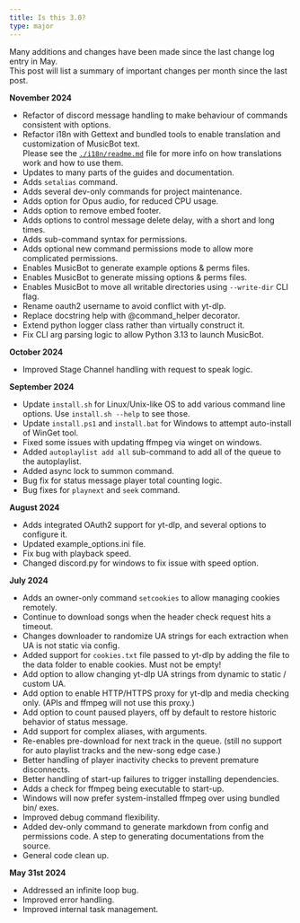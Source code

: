 ```yaml
---
title: Is this 3.0?
type: major
---
```


Many additions and changes have been made since the last change log entry in May.  
This post will list a summary of important changes per month since the last post.  

**November 2024**

- Refactor of discord message handling to make behaviour of commands consistent with options.  
- Refactor i18n with Gettext and bundled tools to enable translation and customization of MusicBot text.  
  Please see the [`./i18n/readme.md`](https://github.com/Just-Some-Bots/MusicBot/i18n/readme.md) file for more info on how translations work and how to use them.  
- Updates to many parts of the guides and documentation.
- Adds `setalias` command.  
- Adds several dev-only commands for project maintenance.  
- Adds option for Opus audio, for reduced CPU usage.  
- Adds option to remove embed footer.  
- Adds options to control message delete delay, with a short and long times.  
- Adds sub-command syntax for permissions.
- Adds optional new command permissions mode to allow more complicated permissions.
- Enables MusicBot to generate example options & perms files.
- Enables MusicBot to generate missing options & perms files.
- Enables MusicBot to move all writable directories using `--write-dir` CLI flag.
- Rename oauth2 username to avoid conflict with yt-dlp.
- Replace docstring help with @command_helper decorator.
- Extend python logger class rather than virtually construct it.
- Fix CLI arg parsing logic to allow Python 3.13 to launch MusicBot.

**October 2024**  

- Improved Stage Channel handling with request to speak logic.  

**September 2024**  

- Update `install.sh` for Linux/Unix-like OS to add various command line options.
  Use `install.sh --help` to see those.
- Update `install.ps1` and `install.bat` for Windows to attempt auto-install of WinGet tool.
- Fixed some issues with updating ffmpeg via winget on windows.
- Added `autoplaylist add all` sub-command to add all of the queue to the autoplaylist.
- Added async lock to summon command.
- Bug fix for status message player total counting logic.
- Bug fixes for `playnext` and `seek` command.  

**August 2024**  

- Adds integrated OAuth2 support for yt-dlp, and several options to configure it.
- Updated example_options.ini file.
- Fix bug with playback speed.
- Changed discord.py for windows to fix issue with speed option.

**July 2024**  

- Adds an owner-only command `setcookies` to allow managing cookies remotely.  
- Continue to download songs when the header check request hits a timeout.  
- Changes downloader to randomize UA strings for each extraction when UA is not static via config.  
- Added support for `cookies.txt` file passed to yt-dlp by adding the file to the data folder to enable cookies. Must not be empty!  
- Add option to allow changing yt-dlp UA strings from dynamic to static / custom UA.  
- Add option to enable HTTP/HTTPS proxy for yt-dlp and media checking only. (APIs and ffmpeg will not use this proxy.)  
- Add option to count paused players, off by default to restore historic behavior of status message.  
- Add support for complex aliases, with arguments.  
- Re-enables pre-download for next track in the queue. (still no support for auto playlist tracks and the new-song edge case.)  
- Better handling of player inactivity checks to prevent premature disconnects.  
- Better handling of start-up failures to trigger installing dependencies.  
- Adds a check for ffmpeg being executable to start-up.  
- Windows will now prefer system-installed ffmpeg over using bundled bin/ exes.  
- Improved debug command flexibility.  
- Added dev-only command to generate markdown from config and permissions code. A step to generating documentations from the source.  
- General code clean up.  

**May 31st 2024**  

- Addressed an infinite loop bug.
- Improved error handling.
- Improved internal task management.

